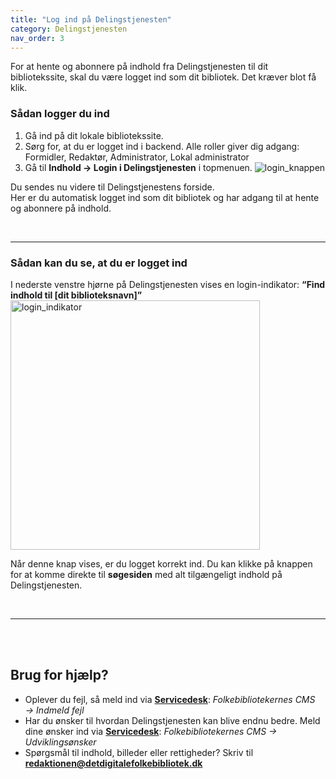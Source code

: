 ```yaml
---
title: "Log ind på Delingstjenesten"
category: Delingstjenesten
nav_order: 3
---
```



For at hente og abonnere på indhold fra Delingstjenesten til dit bibliotekssite, skal du være logget ind som dit bibliotek. Det kræver blot få klik.


### Sådan logger du ind

1. Gå ind på dit lokale bibliotekssite.
2. Sørg for, at du er logget ind i backend. Alle roller giver dig adgang: Formidler, Redaktør, Administrator, Lokal administrator
3. Gå til **Indhold → Login i Delingstjenesten** i topmenuen.
![login_knappen](https://github.com/user-attachments/assets/6cdac560-391b-4572-99f4-79d8c63110db)

Du sendes nu videre til Delingstjenestens forside.  
Her er du automatisk logget ind som dit bibliotek og har adgang til at hente og abonnere på indhold.

<br>

---

### Sådan kan du se, at du er logget ind

I nederste venstre hjørne på Delingstjenesten vises en login-indikator: **“Find indhold til [dit biblioteksnavn]”**
<img width="399" alt="login_indikator" src="https://github.com/user-attachments/assets/86ab97b9-8296-43d5-975b-deb11f4b6652" /> 

Når denne knap vises, er du logget korrekt ind. Du kan klikke på knappen for at komme direkte til **søgesiden** med alt tilgængeligt indhold på Delingstjenesten.

<br>


---

<br><br>
## Brug for hjælp?
- Oplever du fejl, så meld ind via [**Servicedesk**](https://www.folkebibliotekernescms.dk/main/servicedesk/): *Folkebibliotekernes CMS → Indmeld fejl*
- Har du ønsker til hvordan Delingstjenesten kan blive endnu bedre. Meld dine ønsker ind via [**Servicedesk**](https://www.folkebibliotekernescms.dk/main/servicedesk/): *Folkebibliotekernes CMS → Udviklingsønsker*
- Spørgsmål til indhold, billeder eller rettigheder? Skriv til [**redaktionen@detdigitalefolkebibliotek.dk**](mailto:redaktionen@detdigitalefolkebibliotek.dk)
